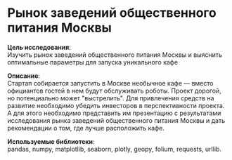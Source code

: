 # Рынок заведений общественного питания Москвы

**Цель исследования**:  
Изучить рынок заведений общественного питания Москвы и выяснить оптимальные параметры для запуска уникального кафе

**Описание**:  
Стартап собирается запустить в Москве необычное кафе — вместо официантов гостей в нем будут обслуживать роботы. Проект дорогой, но потенциально может "выстрелить". Для привлечения средств на развитие необходимо убедить инвесторов в перспективности проекта. А для этого необходимо представить им презентацию с результатами исследования рынка заведений общественного питания Москвы и дать рекомендации о том, где лучше расположить кафе.

**Используемые библиотеки**:  
pandas, numpy, matplotlib, seaborn, plotly, geopy, folium, requests, urllib.